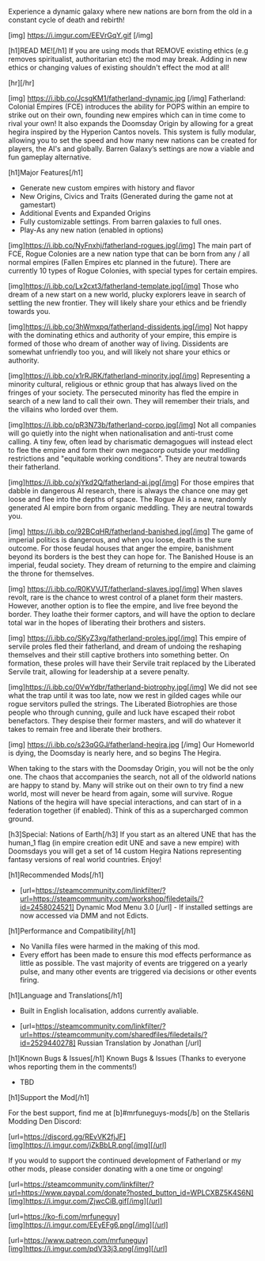 Experience a dynamic galaxy where new nations are born from the old in a constant cycle of death and rebirth!

[img] https://i.imgur.com/EEVrGqY.gif [/img]

[h1]READ ME![/h1]
If you are using mods that REMOVE existing ethics (e.g removes spiritualist, authoritarian etc) the mod may break. Adding in new ethics or changing values of existing shouldn't effect the mod at all!

[hr][/hr]

[img] https://i.ibb.co/JcsgKM1/fatherland-dynamic.jpg [/img]
Fatherland: Colonial Empires (FCE) introduces the ability for POPS within an empire to strike out on their own, founding new empires which can in time come to rival your own! It also expands the Doomsday Origin by allowing for a great hegira inspired by the Hyperion Cantos novels. This system is fully modular, allowing you to set the speed and how many new nations can be created for players, the AI's and globally. Barren Galaxy’s settings are now a viable and fun gameplay alternative.

[h1]Major Features[/h1]
* Generate new custom empires with history and flavor
* New Origins, Civics and Traits (Generated during the game not at gamestart)
* Additional Events and Expanded Origins
* Fully customizable settings. From barren galaxies to full ones.
* Play-As any new nation (enabled in options)

[img]https://i.ibb.co/NyFnxhj/fatherland-rogues.jpg[/img] 
The main part of FCE, Rogue Colonies are a new nation type that can be born from any / all normal empires (Fallen Empires etc planned in the future). There are currently 10 types of Rogue Colonies, with special types for certain empires.

[img]https://i.ibb.co/Lx2cxt3/fatherland-template.jpg[/img]
Those who dream of a new start on a new world, plucky explorers leave in search of settling the new frontier. They will likely share your ethics and be friendly towards you.

[img]https://i.ibb.co/3hWmxpq/fatherland-dissidents.jpg[/img]
Not happy with the dominating ethics and authority of your empire, this empire is formed of those who dream of another way of living. Dissidents are somewhat unfriendly too you, and will likely not share your ethics or authority.

[img]https://i.ibb.co/x1rRJRK/fatherland-minority.jpg[/img]
Representing a minority cultural, religious or ethnic group that has always lived on the fringes of your society. The persecuted minority has fled the empire in search of a new land to call their own. They will remember their trials, and the villains who lorded over them.

[img]https://i.ibb.co/pR3N73b/fatherland-corpo.jpg[/img]
Not all companies will go quietly into the night when nationalisation and anti-trust come calling. A tiny few, often lead by charismatic demagogues will instead elect to flee the empire and form their own megacorp outside your meddling restrictions and "equitable working conditions". They are neutral towards their fatherland.

[img]https://i.ibb.co/xjYkd2Q/fatherland-ai.jpg[/img]
For those empires that dabble in dangerous AI research, there is always the chance one may get loose and flee into the depths of space. The Rogue AI is a new, randomly generated AI empire born from organic meddling. They are neutral towards you.

[img] https://i.ibb.co/92BCqHR/fatherland-banished.jpg[/img]
The game of imperial politics is dangerous, and when you loose, death is the sure outcome. For those feudal houses that anger the empire, banishment beyond its borders is the best they can hope for. The Banished House is an imperial, feudal society. They dream of returning to the empire and claiming the throne for themselves.

[img] https://i.ibb.co/R0KVVJT/fatherland-slaves.jpg[/img]
When slaves revolt, rare is the chance to wrest control of a planet form their masters. However, another option is to flee the empire, and live free beyond the border. They loathe their former captors, and will have the option to declare total war in the hopes of liberating their brothers and sisters.

[img] https://i.ibb.co/SKyZ3xg/fatherland-proles.jpg[/img]
This empire of servile proles fled their fatherland, and dream of undoing the reshaping themselves and their still captive brothers into something better. On formation, these proles will have their Servile trait replaced by the Liberated Servile trait, allowing for leadership at a severe penalty.

[img]https://i.ibb.co/0VwYdbr/fatherland-biotrophy.jpg[/img]
We did not see what the trap until it was too late, now we rest in gilded cages while our rogue servitors pulled the strings. The Liberated Biotrophies are those people who through cunning, guile and luck have escaped their robot benefactors. They despise their former masters, and will do whatever it takes to remain free and liberate their brothers.

[img] https://i.ibb.co/s23qGGJ/fatherland-hegira.jpg [/img] 
Our Homeworld is dying, the Doomsday is nearly here, and so begins The Hegira. 

When taking to the stars with the Doomsday Origin, you will not be the only one. The chaos that accompanies the search, not all of the oldworld nations are happy to stand by. Many will strike out on their own to try find a new world, most will never be heard from again, some will survive. Rogue Nations of the hegira will have special interactions, and can start of in a federation together (if enabled). Think of this as a supercharged common ground. 

[h3]Special: Nations of Earth[/h3]
If you start as an altered UNE that has the human_1 flag (in empire creation edit UNE and save a new empire) with Doomsdays you will get a set of 14 custom Hegira Nations representing fantasy versions of real world countries. Enjoy!

[h1]Recommended Mods[/h1]
- [url=https://steamcommunity.com/linkfilter/?url=https://steamcommunity.com/workshop/filedetails/?id=2458024521] Dynamic Mod Menu 3.0 [/url] - If installed settings are now accessed via DMM and not Edicts.

[h1]Performance and Compatibility[/h1]
- No Vanilla files were harmed in the making of this mod.
- Every effort has been made to ensure this mod effects performance as little as possible. The vast majority of events are triggered on a yearly pulse, and many other events are triggered via decisions or other events firing.

[h1]Language and Translations[/h1]
* Built in English localisation, addons currently avaliable.
- [url=https://steamcommunity.com/linkfilter/?url=https://steamcommunity.com/sharedfiles/filedetails/?id=2529440278] Russian Translation by Jonathan [/url]

[h1]Known Bugs & Issues[/h1]
Known Bugs & Issues (Thanks to everyone whos reporting them in the comments!)
- TBD

[h1]Support the Mod[/h1]

For the best support, find me at [b]#mrfuneguys-mods[/b] on the Stellaris Modding Den Discord:

[url=https://discord.gg/REvVK2fjJF][img]https://i.imgur.com/jZkBbLR.png[/img][/url]

If you would to support the continued development of Fatherland or my other mods, please consider donating with a one time or ongoing!

[url=https://steamcommunity.com/linkfilter/?url=https://www.paypal.com/donate?hosted_button_id=WPLCXBZ5K4S6N][img]https://i.imgur.com/ZjwcCiB.gif[/img][/url]

[url=https://ko-fi.com/mrfuneguy][img]https://i.imgur.com/EEyEFg6.png[/img][/url]

[url=https://www.patreon.com/mrfuneguy][img]https://i.imgur.com/pdV33j3.png[/img][/url]